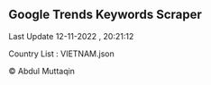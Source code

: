 

## Google Trends Keywords Scraper 
 
Last Update 12-11-2022 , 20:21:12

Country List :
VIETNAM.json



© Abdul Muttaqin 
